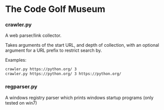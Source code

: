 # The Code Golf Museum

### crawler.py
A web parser/link collector.

Takes arguments of the start URL, and depth of collection, with an optional argument for a URL prefix to restrict search by.

Examples:
```bash
crawler.py https://python.org/ 3
crawler.py https://python.org/ 3 https://python.org/
```

### regparser.py
A windows registry parser which prints windows startup programs (only tested on win7)
